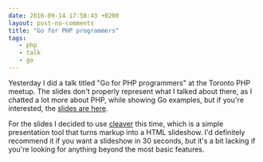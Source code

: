 ```yaml
---
date: 2016-09-14 17:58:43 +0200
layout: post-no-comments
title: "Go for PHP programmers"
tags:
   - php
   - talk
   - go
---
```


Yesterday I did a talk titled "Go for PHP programmers" at the Toronto PHP
meetup. The slides don't properly represent what I talked about there,
as I chatted a lot more about PHP, while showing Go examples, but if
you're interested, the [slides are here][1].

For the slides I decided to use [cleaver][2] this time, which is a simple
presentation tool that turns markup into a HTML slideshow. I'd definitely
recommend it if you want a slideshow in 30 seconds, but it's a bit lacking
if you're looking for anything beyond the most basic features.

[1]: /talks/go-for-php-programmers/
[2]: https://github.com/jdan/cleaver
